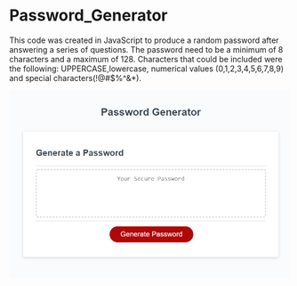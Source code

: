 # Password_Generator
This code was created in JavaScript to produce a random password after answering a series of questions. The password need to be a minimum of 8 characters and a maximum of 128. Characters that could be included were the following: UPPERCASE,lowercase, numerical values (0,1,2,3,4,5,6,7,8,9) and special characters(!@#$%^&*).


![Screenshot of password generator](./assets/images/pw_generator_screenshot.png)


